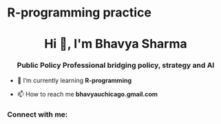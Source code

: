 # R-programming practice
<h1 align="center">Hi 👋, I'm Bhavya Sharma</h1>
<h3 align="center">Public Policy Professional bridging policy, strategy and AI</h3>

- 🌱 I’m currently learning **R-programming**

- 📫 How to reach me **bhavyauchicago.gmail.com**

<h3 align="left">Connect with me:</h3>
<p align="left">
</p>
